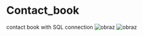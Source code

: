 # Contact_book
contact book with SQL connection
![obraz](https://github.com/dobravaza/Contact_book/assets/97113127/8f8b6bab-e797-4366-b27a-31072ed7e77d)
![obraz](https://github.com/dobravaza/Contact_book/assets/97113127/dc8816ec-8cd3-44d9-902a-9a87e9122c05)
